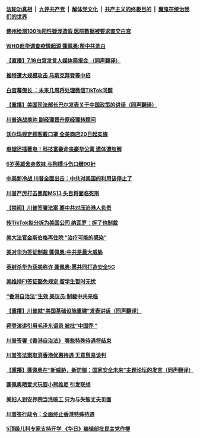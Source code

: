 

####  [法轮功真相](../../../../basic/blob/master/README.md?t=07170102) &nbsp;|&nbsp; [九评共产党](../../../../9ping.md/blob/master/README.md?t=07170102) &nbsp;|&nbsp; [解体党文化](../../../../jtdwh.md/blob/master/README.md?t=07170102)  &nbsp;|&nbsp; [共产主义的终极目的](../../../../gczydzjmd.md/blob/master/README.md?t=07170102) &nbsp;|&nbsp; [魔鬼在统治我们的世界](../../../../mgztzwmdsj.md/blob/master/README.md?t=07170102) 

#### [佛州检测100％阳性疑涉造假 医院数据被要求直交白宫](../pages/prog203/a102895160.md?t=07170102) 

#### [WHO赴华调查疫情起源 蓬佩奥:帮中共洗白](../pages/prog203/a102895389.md?t=07170102) 

#### [【直播】7.16白宫发言人媒体简报会 （同声翻译）](../pages/prog203/a102895383.md?t=07170102) 

#### [推特遭大规模攻击 马斯克拜登等中招](../pages/prog203/a102895369.md?t=07170102) 

#### [白宫幕僚长 ：未来几周将处理微信TikTok问题](../pages/prog203/a102895372.md?t=07170102) 

#### [【重播】美国司法部长巴尔发表关于中国政策的讲话（同声翻译）](../pages/prog203/a102895292.md?t=07170102) 

#### [川普选战换帅 副经理晋升原经理转顾问](../pages/prog203/a102895050.md?t=07170102) 

#### [沃尔玛规定顾客戴口罩 全美商店20日起实施](../pages/prog203/a102894940.md?t=07170102) 

#### [电锯还插著电！科技富豪命丧豪华公寓 遗体遭肢解](../pages/prog203/a102894908.md?t=07170102) 

#### [6岁英雄舍身救妹 与狗搏斗伤口缝90针](../pages/prog203/a102894858.md?t=07170102) 

#### [中美新冷战 川普全面出击：中共对美国的利用该停止了](../pages/prog203/a102894259.md?t=07170102) 

#### [川普严厉打击黑帮MS13  头目将面临死刑](../pages/prog203/a102894730.md?t=07170102) 

#### [【禁闻】川普签署法案 要中共对压迫港人负责](../pages/prog203/a102894747.md?t=07170102) 

#### [传TikTok拟分拆为美国公司 纳瓦罗：拆了也制裁](../pages/prog203/a102894625.md?t=07170102) 

#### [美大法官金斯伯格再住院 “治疗可能的感染”](../pages/prog203/a102894471.md?t=07170102) 

#### [美对华为签证制裁 蓬佩奥:中共是最大威胁](../pages/prog203/a102894723.md?t=07170102) 

#### [英封杀华为获美称许  蓬佩奥:愿共同打造安全5G](../pages/prog203/a102894657.md?t=07170102) 

#### [美维持F1签证豁免规定 留学生暂时无忧](../pages/prog203/a102894678.md?t=07170102) 

#### [“香港自治法”生效 美议员:制裁中共来临](../pages/prog203/a102894675.md?t=07170102) 

#### [【重播】川普就“美国基础设施重建”发表讲话（同声翻译）](../pages/prog203/a102894629.md?t=07170102) 

#### [拜登演讲引用毛泽东语录 被批“中国乔 ”](../pages/prog203/a102894541.md?t=07170102) 

#### [川普签署《香港自治法》 哪些特殊待遇将结束](../pages/prog203/a102894543.md?t=07170102) 

#### [川普签法案取消香港优惠待遇 无意贸易谈判](../pages/prog203/a102894547.md?t=07170102) 

#### [【重播】蓬佩奥在“新威胁，新防御：国家安全未来”主题论坛的发言（同声翻译）](../pages/prog203/a102894474.md?t=07170102) 

#### [蓬佩奥晒爱犬玩耍小熊维尼 引发联想](../pages/prog203/a102894296.md?t=07170102) 

#### [美妇人到安养院当洗碗工 只为与失智丈夫见面](../pages/prog203/a102894212.md?t=07170102) 

#### [川普签行政令：全面终止香港特殊待遇](../pages/prog203/a102894035.md?t=07170102) 

#### [5顶级儿科专家支持开学 《华日》编辑部批民主党作梗](../pages/prog203/a102894064.md?t=07170102) 


